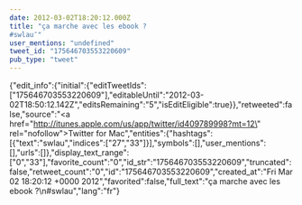 ```yaml
---
date: 2012-03-02T18:20:12.000Z
title: "ça marche avec les ebook ?
#swlau″"
user_mentions: "undefined"
tweet_id: "175646703553220609"
pub_type: "tweet"
---
```

{"edit_info":{"initial":{"editTweetIds":["175646703553220609"],"editableUntil":"2012-03-02T18:50:12.142Z","editsRemaining":"5","isEditEligible":true}},"retweeted":false,"source":"<a href=\"http://itunes.apple.com/us/app/twitter/id409789998?mt=12\" rel=\"nofollow\">Twitter for Mac</a>","entities":{"hashtags":[{"text":"swlau","indices":["27","33"]}],"symbols":[],"user_mentions":[],"urls":[]},"display_text_range":["0","33"],"favorite_count":"0","id_str":"175646703553220609","truncated":false,"retweet_count":"0","id":"175646703553220609","created_at":"Fri Mar 02 18:20:12 +0000 2012","favorited":false,"full_text":"ça marche avec les ebook ?\n#swlau","lang":"fr"}
